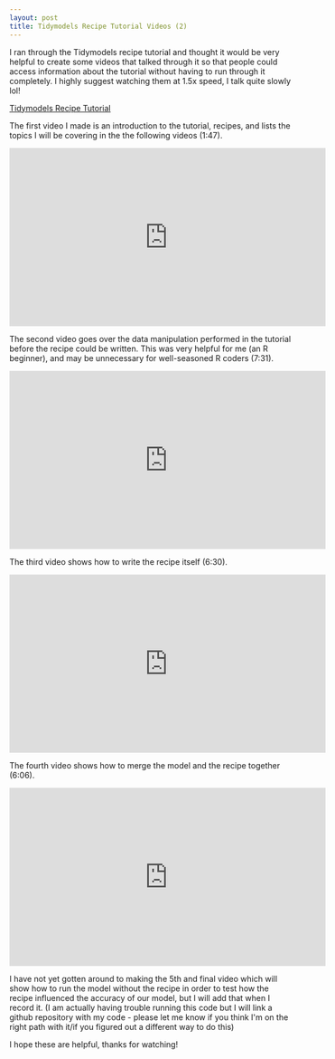 ```yaml
---
layout: post
title: Tidymodels Recipe Tutorial Videos (2)
---
```


I ran through the Tidymodels recipe tutorial and thought it would be very 
helpful to create some videos that talked through it so that people could access
information about the tutorial without having to run through it completely. I 
highly suggest watching them at 1.5x speed, I talk quite slowly lol!

[Tidymodels Recipe Tutorial](https://www.tidymodels.org/start/recipes/)

The first video I made is an introduction to the tutorial, recipes, and lists the topics I 
will be covering in the the following videos (1:47).
<iframe width="560" height="315" src="https://www.youtube.com/embed/EZB943feH68" frameborder="0" allow="autoplay; encrypted-media" allowfullscreen></iframe>


The second video goes over the data manipulation performed in the tutorial 
before the recipe could be written. This was very helpful for me (an R beginner),
and may be unnecessary for well-seasoned R coders (7:31).
<iframe width="560" height="315" src="https://www.youtube.com/embed/AU2DgVu5doI" frameborder="0" allow="autoplay; encrypted-media" allowfullscreen></iframe>


The third video shows how to write the recipe itself (6:30).
<iframe width="560" height="315" src="https://www.youtube.com/embed/n0jqL386EhQ" frameborder="0" allow="autoplay; encrypted-media" allowfullscreen></iframe> 


The fourth video shows how to merge the model and the recipe together (6:06). 
<iframe width="560" height="315" src="https://www.youtube.com/embed/lHu_apqqyI8" frameborder="0" allow="autoplay; encrypted-media" allowfullscreen></iframe>  


I have not yet gotten around to making the 5th and final video which will show 
how to run the model without the recipe in order to test how the recipe influenced
the accuracy of our model, but I will add that when I record it. (I am actually having trouble running this code but I will link a github repository with my code - please let me know if you think I'm on the right path with it/if you figured out a different way to do this)

I hope these are helpful, thanks for watching!